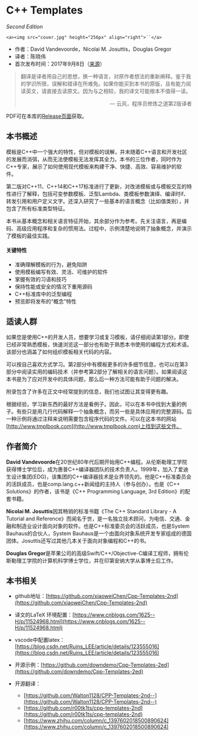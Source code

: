 # C++ Templates

*Second Edition*

`<a><img src="cover.jpg" height="256px" align="right">``</a>`

* 作者：David Vandevoorde，Nicolai M. Josuttis，Douglas Gregor
* 译者：陈晓伟
* 首次发布时间：2017年9月8日（[来源](https://www.amazon.com/C-Templates-Complete-Guide-2nd/dp/0321714121)）

> 翻译是译者用自己的思想，换一种语言，对原作者想法的重新阐释。鉴于我的学识所限，误解和错译在所难免。如果你能买到本书的原版，且有能力阅读英文，请直接去读原文。因为与之相较，我的译文可能根本不值得一读。
>
> <p align="right"> — 云风，程序员修炼之道第2版译者</p>

PDF可在本库的[Release页面](https://github.com/xiaoweiChen/Cpp-Templates-2nd/releases)获取。

## 本书概述

模板是C++中一个强大的特性，但对模板的误解，并未随着C++语言和开发社区的发展而消弭，从而无法使模板无法发挥其全力。本书的三位作者，同时作为C++专家，展示了如何使用现代模板来构建干净、快捷、高效、容易维护的软件。

第二版对C++11、C++14和C++17标准进行了更新，对改进模板或与模板交互的特性进行了解释，包括可变参数模板、泛型Lambda、类模板参数演绎、编译时if、转发引用和用户定义文字。还深入研究了一些基本的语言概念（比如值类别），并包含了所有标准类型特征。

本书从基本概念和相关语言特征开始，其余部分作为参考。先关注语言，再是编码、高级应用程序和复杂的惯用法。过程中，示例清楚地说明了抽象概念，并演示了模板的最佳实践。

#### 关键特性

- 准确理解模板的行为，避免陷阱
- 使用模板编写有效、灵活、可维护的软件
- 掌握有效的习语和技巧
- 保持性能或安全的情况下重用源码
- C++标准库中的泛型编程
- 预览即将发布的“概念"特性

## 适读人群

如果您是使用C++的开发人员，想要学习或复习模板，请仔细阅读第1部分。即使已经非常熟悉模板，快速浏览这一部分也有助于熟悉本书使用的编程方式和术语。该部分也涵盖了如何组织模板相关代码的内容。

可以按自己喜欢方式学习。第2部分中有模板更多的许多细节信息，也可以在第3部分中阅读实用的编码技术（并参考第2部分了解相关的语言问题）。如果阅读这本书是为了应对开发中的具体问题，那么后一种方法可能有助于问题的解决。

附录包含了许多在正文中经常提到的信息，我们也试图让其变得更有趣。

根据经验，学习新东西的最好方法是看例子。因此，可以在本书中找到大量的例子。有些只是用几行代码解释一个抽象概念，而另一些是具体应用的完整源码。后一种示例将通过注释来说明需要包含程序代码的文件。可以在这本书的网站[http://www.tmplbook.com](http://www.tmplbook.com)上找到这些文件。

## 作者简介

**David Vandevoorde**在20世纪80年代后期开始用C++编程。从伦斯勒理工学院获得博士学位后，成为惠普C++编译器团队的技术负责人。1999年，加入了爱迪生设计集团(EDG)，该集团的C++编译器技术是业界领先的。他是C++标准委员会的活跃成员，也是comp.lang.c++新闻组的主持人（参与创办）。也是《C++ Solutions》的作者，该书是《C++ Programming Language, 3rd Edition》的配套书籍。

**Nicolai M. Josuttis**因其畅销的标准书籍《The C++ Standard Library - A Tutorial and Reference》而闻名于世，是一名独立技术顾问，为电信、交通、金融和制造业设计面向对象的软件。也是C++标准委员会的活跃成员，也是System Bauhaus的合伙人，System Bauhaus是一个由面向对象系统开发专家组成的德国团体。Josuttis还写过其他几本关于面向对象编程和C++的书。

**Douglas Gregor**是苹果公司的高级Swift/C++/Objective-C编译工程师，拥有伦斯勒理工学院的计算机科学博士学位，并在印第安纳大学从事博士后工作。

## 本书相关

* github地址：[https://github.com/xiaoweiChen/Cpp-Templates-2nd](https://github.com/xiaoweiChen/Cpp-Templates-2nd)
* 译文的LaTeX 环境配置：[https://www.cnblogs.com/1625--H/p/11524968.html](https://www.cnblogs.com/1625--H/p/11524968.html)
* vscode中配置latex：[https://blog.csdn.net/Ruins_LEE/article/details/123555016](https://blog.csdn.net/Ruins_LEE/article/details/123555016)
* 开源示例：[https://github.com/downdemo/Cpp-Templates-2ed](https://github.com/downdemo/Cpp-Templates-2ed)
* 开源翻译：

  * [https://github.com/Walton1128/CPP-Templates-2nd--](https://github.com/Walton1128/CPP-Templates-2nd--)
  * [https://github.com/r00tk1ts/cpp-templates-2nd](https://github.com/r00tk1ts/cpp-templates-2nd)
  * [https://www.zhihu.com/column/c_1397602018500890624](https://www.zhihu.com/column/c_1397602018500890624)
